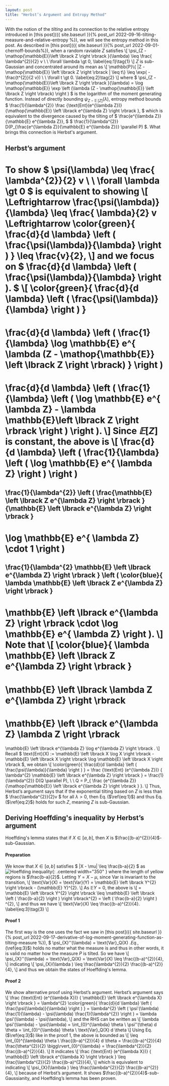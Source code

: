 ```yaml
---
layout: post
title: "Herbst’s Argument and Entropy Method"
---
```

With
the notion of the *tilting* and its connection to the relative entropy
introduced in [this post]({{ site.baseurl }}{% post_url 2022-09-16-tilting-measure-and-relative-entropy %}),
we will see the entropy method in this post.
As described in [this post]({{ site.baseurl }}{% post_url 2022-09-01-chernoff-bounds%}),
when a random raviable $Z$ satisfies
\\[
    \psi_{Z - \mathop{\mathbb{E}}\left \lbrack Z \right \rbrack }(\lambda)
    \leq
    \frac{ \lambda^{2}}{2} v
    \ \ \forall \lambda \gt 0,
    \label{eq:1}\tag{1}
\\]
$Z$ is sub-Gaussian and concentrated around its mean as
\\[
    \mathbb{P}\\{ |Z - \mathop{\mathbb{E}} \left \lbrack Z \right \rbrack | \leq t\\}
    \leq
    \exp( -\frac{t^{2}}{2 v})
    \ \ \forall t \gt 0.
    \label{eq:2}\tag{2}
\\]
where
$
    \psi_{Z - \mathop{\mathbb{E}}\left \lbrack Z \right \rbrack }(\lambda)
    =
    \log \mathop{\mathbb{E}} \exp \left (\lambda (Z - \mathop{\mathbb{E}} \left \lbrack Z \right \rbrack) \right )
$
is the logarithm of the moment generating function.
Instead of directly bounding $\psi_{Z - \mathop{\mathbb{E}}\left \lbrack Z \right \rbrack }(\lambda)$,
entropy method bounds 
$
    \frac{1}{\lambda^{2}}
    \frac
    {\text{Ent}(e^{\lambda Z})}
    {\mathop{\mathbb{E}} \left \lbrack e^{\lambda Z} \right \rbrack },
$
which is equivalent to 
the divergence caused by the tilting of 
$
    \frac{e^{\lambda Z}}{\mathbb{E} e^{\lambda Z}},
$
$
    \frac{1}{\lambda^{2}}
    D(P_{\frac{e^{\lambda Z}}{\mathbb{E} e^{\lambda Z}}} \parallel P)
$.
What brings this connection is Herbst's argument.

## Herbst’s argument 
To show 
$
    \psi(\lambda)
    \leq
    \frac{ \lambda^{2}}{2} v
    \ \ \forall \lambda \gt 0
$
is equivalent to showing
\\[
   \Leftrightarrow
   \frac{\psi(\lambda)}{\lambda}
   \leq
    \frac{ \lambda}{2} v
   \Leftrightarrow
   \color{green}{
   \frac{d}{d \lambda}
   \left (
   \frac{\psi(\lambda)}{\lambda}
   \right )
   }
   \leq
   \frac{v}{2},
\\]
and we focus on 
$
   \frac{d}{d \lambda}
   \left (
   \frac{\psi(\lambda)}{\lambda}
   \right ).
$
\\[
   \color{green}{
   \frac{d}{d \lambda}
   \left (
   \frac{\psi(\lambda)}{\lambda}
   \right )
   }
   =
   \frac{d}{d \lambda}
   \left (
   \frac{1}{\lambda}
   \log \mathbb{E} e^{ \lambda (Z - \mathop{\mathbb{E}} \left \lbrack Z \right \rbrack) }
   \right )
   =
   \frac{d}{d \lambda}
   \left (
   \frac{1}{\lambda}
   \left (
   \log \mathbb{E} e^{ \lambda Z} - \lambda \mathbb{E}\left \lbrack Z \right \rbrack 
   \right )
   \right ).
\\]
Since $𝔼[Z]$ is constant, the above is 
\\[
   \frac{d}{d \lambda}
   \left (
   \frac{1}{\lambda}
   \left (
   \log \mathbb{E} e^{ \lambda Z}
   \right )
   \right )
   =
   \frac{1}{\lambda^{2}}
   \left (
   \frac{\mathbb{E} \left \lbrack Z e^{\lambda Z} \right \rbrack  }
   {\mathbb{E} \left \lbrack e^{\lambda Z} \right \rbrack }
   -
   \log \mathbb{E} e^{ \lambda Z} 
   \cdot 1
   \right )
   = 
   \frac{1}{\lambda^{2} \mathbb{E} \left \lbrack e^{\lambda Z} \right \rbrack }
   \left (
   \color{blue}{
   \lambda \mathbb{E} \left \lbrack Z e^{\lambda Z} \right \rbrack 
   }
   -
   \mathbb{E} \left \lbrack e^{\lambda Z} \right \rbrack \cdot \log \mathbb{E} e^{ \lambda Z}
   \right ).
\\]
Note that
\\[
   \color{blue}{
   \lambda \mathbb{E} \left \lbrack Z e^{\lambda Z} \right \rbrack 
   }
   =
   \mathbb{E} \left \lbrack \lambda Z e^{\lambda Z} \right \rbrack
   =
   \mathbb{E} \left \lbrack e^{\lambda Z} \lambda Z \right \rbrack
   =
   \mathbb{E} \left \lbrack e^{\lambda Z} \log e^{\lambda Z} \right \rbrack
   .
\\]
Recall
$
    \text{Ent}(X) := \mathbb{E} \left \lbrack X \log X \right \rbrack
    -
    \mathbb{E} \left \lbrack X \right \rbrack \log \mathbb{E} \left \lbrack X \right \rbrack
$,
we obtain
\\[
    \color{green}{
    \frac{d}{d \lambda}
    \left (
    \frac{\psi(\lambda)}{\lambda}
    \right )
    }
    =
    \frac
    {\text{Ent} (e^{\lambda Z})}
    { \lambda^{2} \mathbb{E} \left \lbrack e^{\lambda Z} \right \rbrack }
    = 
    \frac{1}{\lambda^{2}}
    D(Q \parallel P),
    \ \ 
    Q = P_{
    \frac
    {e^{\lambda Z}}
    {\mathop{\mathbb{E}} \left \lbrack e^{\lambda Z} \right \rbrack }
    }.
\\]
Thus, Herbst’s argument says that if the exponential tilting based on $Z$ is less than 
$
    \frac{\lambda^{2}}{2}v
$
for all $\lambda \gt 0$,
then Eq.$\,$($\ref{eq:1}$) and thus Eq.$\,$($\ref{eq:2}$) holds for such $Z$,
meaning $Z$ is sub-Gaussian.

## Deriving Hoeffding's inequality by Herbst’s argument
Hoeffding's lemma states that
if $X \in [a,b]$, then $X$ is $\frac{(b-a)^{2}}{4}$-sub-Gaussian.

#### Preparation
We know that $X \in [a,b]$ satisfies
$
|X - \mu| \leq \frac{b-a}{2}
$
as
![Hoeffding inequality]({{site.baseurl}}/img/Chernoff/fig_hoeffding.png){: .centered width="350" }
where the length of yellow regions is $\frac{b-a}{2}$.
Letting $Y = X - \mu$, since $\text{Var}$ is invariant to the transition,
\\[
    \text{Var}(X) = \text{Var}(Y) 
    = 
    \mathbb{E} \left \lbrack Y^{2} \right \rbrack - (\mathbb{E} Y)^{2}.
\\]
As $\mathbb{E} Y = 0$, the above is
\\[
    = \mathbb{E} \left \lbrack Y^{2} \right \rbrack
    \leq
    \mathbb{E} \left \lbrack 
        \left (
            \frac{b-a}{2}
        \right )
    \right \rbrack^{2}
    =
    \left (
        \frac{b-a}{2}
    \right )
    ^{2},
\\]
and thus we have
\\[
    \text{Var}(X) \leq \frac{(b-a)^{2}}{4}.
    \label{eq:3}\tag{3}
\\]

#### Proof 1
The first way is the one uses the fact we saw 
in [this post]({{ site.baseurl }}{% post_url 2022-09-17-derivative-of-log-moment-generating-function-as-tilting-measure %}),
$ \psi_{X}'\'(\lambda) = \text{Var}\_Q(X) $.
Eq.$\,$($\ref{eq:3}$) holds no matter what the measure is
and thus in other words, it is valid no matter how the measure $P$ is tilted.
So we have
\\[
    \psi_{X}'\'(\lambda) = \text{Var}\_Q(X) = \text{Var}(X) \leq \frac{(b-a)^{2}}{4},
\\]
 indicating 
\\[
    \psi_{X}(\lambda )
    \leq
    \frac{\lambda^{2}}{2} \frac{(b-a)^{2}}{4},
\\]
and thus we obtain the states of Hoeffding's lemma.

#### Proof 2
We show alternative proof using Herbst’s argument.
Herbst’s argument says
\\[
    \frac
    {\text{Ent} (e^{\lambda X})}
    { \mathbb{E} \left \lbrack e^{\lambda X} \right \rbrack }
    =
    \lambda^{2}
    \color{green}{
    \frac{d}{d \lambda}
    \left (
        \frac{\psi(\lambda)}{\lambda}
    \right )
    }
    =
    \lambda^{2}
    \left (
        \psi'(\lambda) \frac{1}{\lambda}
        -
        \psi(\lambda) \frac{1}{\lambda^{2}}
    \right )
    =
    \lambda \psi'(\lambda) - \psi(\lambda),
\\]
and the RHS can be written as
\\[
    \lambda \psi'(\lambda) - \psi(\lambda)
    =
    \int_{0}^{\lambda} \theta \ \psi'\'(\theta) d \theta
    =
    \int_{0}^{\lambda} \theta \ \text{Var}\_Q(X)  d \theta
\\]
Using Eq.$\,$($\ref{eq:3}$) like in the proof 1, the above is bounded as
\\[
    \leq 
    \int_{0}^{\lambda} \theta \ \frac{(b-a)^{2}}{4}  d \theta
    =
    \frac{(b-a)^{2}}{4} \frac{\theta^{2}}{2} \bigg\rvert_{0}^{\lambda}
    = 
    \frac{\lambda^{2}}{2} \frac{(b-a)^{2}}{4}.
\\]
It indicates 
\\[
    \frac
    {\text{Ent} (e^{\lambda X})}
    { \mathbb{E} \left \lbrack e^{\lambda X} \right \rbrack }
    \leq
    \frac{\lambda^{2}}{2} \frac{(b-a)^{2}}{4},
\\]
which is equivalent to indicating 
\\[
    \psi_{X}(\lambda )
    \leq
    \frac{\lambda^{2}}{2} \frac{(b-a)^{2}}{4},
\\]
because of Herbst’s argument.
It shows $\frac{(b-a)^{2}}{4}$-sub-Gaussianity, and Hoeffding’s lemma has been proven.
